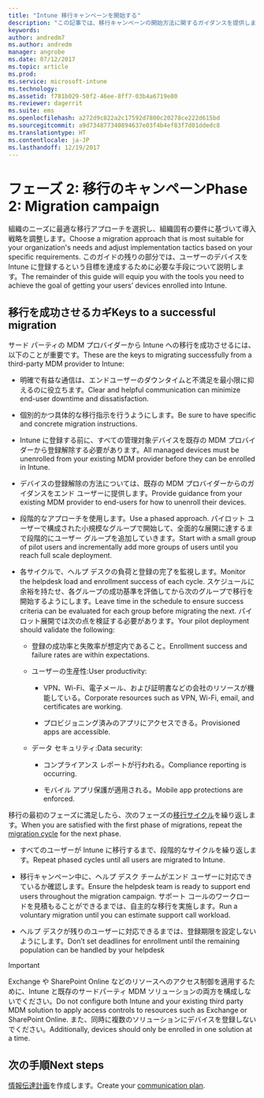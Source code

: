 ```yaml
---
title: "Intune 移行キャンペーンを開始する"
description: "この記事では、移行キャンペーンの開始方法に関するガイダンスを提供します。"
keywords: 
author: andredm7
ms.author: andredm
manager: angrobe
ms.date: 07/12/2017
ms.topic: article
ms.prod: 
ms.service: microsoft-intune
ms.technology: 
ms.assetid: f781b029-50f2-46ee-8ff7-03b4a6719e80
ms.reviewer: dagerrit
ms.suite: ems
ms.openlocfilehash: a272d9c822a2c17592d7800c20278ce222d615bd
ms.sourcegitcommit: a9d734877340894637e03f4b4ef83f7d01ddedc8
ms.translationtype: HT
ms.contentlocale: ja-JP
ms.lasthandoff: 12/19/2017
---
```

# <a name="phase-2-migration-campaign"></a><span data-ttu-id="c2974-103">フェーズ 2: 移行のキャンペーン</span><span class="sxs-lookup"><span data-stu-id="c2974-103">Phase 2: Migration campaign</span></span>

<span data-ttu-id="c2974-104">組織のニーズに最適な移行アプローチを選択し、組織固有の要件に基づいて導入戦略を調整します。</span><span class="sxs-lookup"><span data-stu-id="c2974-104">Choose a migration approach that is most suitable for your organization's needs and adjust implementation tactics based on your specific requirements.</span></span> <span data-ttu-id="c2974-105">このガイドの残りの部分では、ユーザーのデバイスを Intune に登録するという目標を達成するために必要な手段について説明します。</span><span class="sxs-lookup"><span data-stu-id="c2974-105">The remainder of this guide will equip you with the tools you need to achieve the goal of getting your users’ devices enrolled into Intune.</span></span>

## <a name="keys-to-a-successful-migration"></a><span data-ttu-id="c2974-106">移行を成功させるカギ</span><span class="sxs-lookup"><span data-stu-id="c2974-106">Keys to a successful migration</span></span>

<span data-ttu-id="c2974-107">サード パーティの MDM プロバイダーから Intune への移行を成功させるには、以下のことが重要です。</span><span class="sxs-lookup"><span data-stu-id="c2974-107">These are the keys to migrating successfully from a third-party MDM provider to Intune:</span></span>

-   <span data-ttu-id="c2974-108">明確で有益な通信は、エンドユーザーのダウンタイムと不満足を最小限に抑えるのに役立ちます。</span><span class="sxs-lookup"><span data-stu-id="c2974-108">Clear and helpful communication can minimize end-user downtime and dissatisfaction.</span></span>

-   <span data-ttu-id="c2974-109">個別的かつ具体的な移行指示を行うようにします。</span><span class="sxs-lookup"><span data-stu-id="c2974-109">Be sure to have specific and concrete migration instructions.</span></span>

-   <span data-ttu-id="c2974-110">Intune に登録する前に、すべての管理対象デバイスを既存の MDM プロバイダーから登録解除する必要があります。</span><span class="sxs-lookup"><span data-stu-id="c2974-110">All managed devices must be unenrolled from your existing MDM provider before they can be enrolled in Intune.</span></span>

-   <span data-ttu-id="c2974-111">デバイスの登録解除の方法については、既存の MDM プロバイダーからのガイダンスをエンド ユーザーに提供します。</span><span class="sxs-lookup"><span data-stu-id="c2974-111">Provide guidance from your existing MDM provider to end-users for how to unenroll their devices.</span></span>

-   <span data-ttu-id="c2974-112">段階的なアプローチを使用します。</span><span class="sxs-lookup"><span data-stu-id="c2974-112">Use a phased approach.</span></span> <span data-ttu-id="c2974-113">パイロット ユーザーで構成された小規模なグループで開始して、全面的な展開に達するまで段階的にユーザー グループを追加していきます。</span><span class="sxs-lookup"><span data-stu-id="c2974-113">Start with a small group of pilot users and incrementally add more groups of users until you reach full scale deployment.</span></span>

-   <span data-ttu-id="c2974-114">各サイクルで、ヘルプ デスクの負荷と登録の完了を監視します。</span><span class="sxs-lookup"><span data-stu-id="c2974-114">Monitor the helpdesk load and enrollment success of each cycle.</span></span> <span data-ttu-id="c2974-115">スケジュールに余裕を持たせ、各グループの成功基準を評価してから次のグループで移行を開始するようにします。</span><span class="sxs-lookup"><span data-stu-id="c2974-115">Leave time in the schedule to ensure success criteria can be evaluated for each group before migrating the next.</span></span> <span data-ttu-id="c2974-116">パイロット展開では次の点を検証する必要があります。</span><span class="sxs-lookup"><span data-stu-id="c2974-116">Your pilot deployment should validate the following:</span></span>

    -   <span data-ttu-id="c2974-117">登録の成功率と失敗率が想定内であること。</span><span class="sxs-lookup"><span data-stu-id="c2974-117">Enrollment success and failure rates are within expectations.</span></span>

    -   <span data-ttu-id="c2974-118">ユーザーの生産性:</span><span class="sxs-lookup"><span data-stu-id="c2974-118">User productivity:</span></span>

        -   <span data-ttu-id="c2974-119">VPN、Wi-Fi、電子メール、および証明書などの会社のリソースが機能している。</span><span class="sxs-lookup"><span data-stu-id="c2974-119">Corporate resources such as VPN, Wi-Fi, email, and certificates are working.</span></span>

        -   <span data-ttu-id="c2974-120">プロビジョニング済みのアプリにアクセスできる。</span><span class="sxs-lookup"><span data-stu-id="c2974-120">Provisioned apps are accessible.</span></span>

    -   <span data-ttu-id="c2974-121">データ セキュリティ:</span><span class="sxs-lookup"><span data-stu-id="c2974-121">Data security:</span></span>

        -   <span data-ttu-id="c2974-122">コンプライアンス レポートが行われる。</span><span class="sxs-lookup"><span data-stu-id="c2974-122">Compliance reporting is occurring.</span></span>

        -   <span data-ttu-id="c2974-123">モバイル アプリ保護が適用される。</span><span class="sxs-lookup"><span data-stu-id="c2974-123">Mobile app protections are enforced.</span></span>

<span data-ttu-id="c2974-124">移行の最初のフェーズに満足したら、次のフェーズの[移行サイクル](migration-guide-cycle.md)を繰り返します。</span><span class="sxs-lookup"><span data-stu-id="c2974-124">When you are satisfied with the first phase of migrations, repeat the [migration cycle](migration-guide-cycle.md) for the next phase.</span></span>

-   <span data-ttu-id="c2974-125">すべてのユーザーが Intune に移行するまで、段階的なサイクルを繰り返します。</span><span class="sxs-lookup"><span data-stu-id="c2974-125">Repeat phased cycles until all users are migrated to Intune.</span></span>

-   <span data-ttu-id="c2974-126">移行キャンペーン中に、ヘルプ デスク チームがエンド ユーザーに対応できているか確認します。</span><span class="sxs-lookup"><span data-stu-id="c2974-126">Ensure the helpdesk team is ready to support end users throughout the migration campaign.</span></span> <span data-ttu-id="c2974-127">サポート コールのワークロードを見積もることができるまでは、自主的な移行を実施します。</span><span class="sxs-lookup"><span data-stu-id="c2974-127">Run a voluntary migration until you can estimate support call workload.</span></span>

-   <span data-ttu-id="c2974-128">ヘルプ デスクが残りのユーザーに対応できるまでは、登録期限を設定しないようにします。</span><span class="sxs-lookup"><span data-stu-id="c2974-128">Don’t set deadlines for enrollment until the remaining population can be handled by your helpdesk</span></span>

> [!IMPORTANT]
> <span data-ttu-id="c2974-129">Exchange や SharePoint Online などのリソースへのアクセス制御を適用するために、Intune と既存のサードパーティ MDM ソリューションの両方を構成しないでください。</span><span class="sxs-lookup"><span data-stu-id="c2974-129">Do not configure both Intune and your existing third party MDM solution to apply access controls to resources such as Exchange or SharePoint Online.</span></span> <span data-ttu-id="c2974-130">また、同時に複数のソリューションにデバイスを登録しないでください。</span><span class="sxs-lookup"><span data-stu-id="c2974-130">Additionally, devices should only be enrolled in one solution at a time.</span></span>

## <a name="next-steps"></a><span data-ttu-id="c2974-131">次の手順</span><span class="sxs-lookup"><span data-stu-id="c2974-131">Next steps</span></span>

<span data-ttu-id="c2974-132">[情報伝達計画](migration-guide-communication-plan.md)を作成します。</span><span class="sxs-lookup"><span data-stu-id="c2974-132">Create your [communication plan](migration-guide-communication-plan.md).</span></span>
